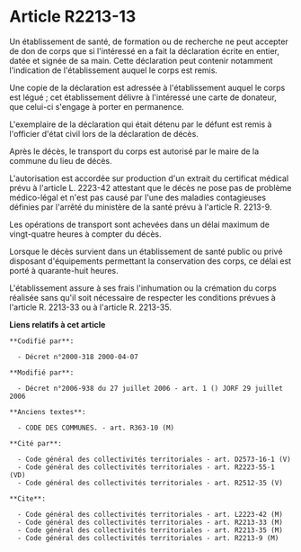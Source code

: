 # Article R2213-13

Un établissement de santé, de formation ou de recherche ne peut accepter de don de corps que si l'intéressé en a fait la
déclaration écrite en entier, datée et signée de sa main. Cette déclaration peut contenir notamment l'indication de
l'établissement auquel le corps est remis.

Une copie de la déclaration est adressée à l'établissement auquel le corps est légué ; cet établissement délivre à
l'intéressé une carte de donateur, que celui-ci s'engage à porter en permanence.

L'exemplaire de la déclaration qui était détenu par le défunt est remis à l'officier d'état civil lors de la déclaration de
décès.

Après le décès, le transport du corps est autorisé par le maire de la commune du lieu de décès.

L'autorisation est accordée sur production d'un extrait du certificat médical prévu à l'article L. 2223-42 attestant que le
décès ne pose pas de problème médico-légal et n'est pas causé par l'une des maladies contagieuses définies par l'arrêté du
ministère de la santé prévu à l'article R. 2213-9.

Les opérations de transport sont achevées dans un délai maximum de vingt-quatre heures à compter du décès.

Lorsque le décès survient dans un établissement de santé public ou privé disposant d'équipements permettant la conservation
des corps, ce délai est porté à quarante-huit heures.

L'établissement assure à ses frais l'inhumation ou la crémation du corps réalisée sans qu'il soit nécessaire de respecter les
conditions prévues à l'article R. 2213-33 ou à l'article R. 2213-35.

**Liens relatifs à cet article**

	**Codifié par**:

	  - Décret n°2000-318 2000-04-07

	**Modifié par**:

	  - Décret n°2006-938 du 27 juillet 2006 - art. 1 () JORF 29 juillet 2006

	**Anciens textes**:

	  - CODE DES COMMUNES. - art. R363-10 (M)

	**Cité par**:

	  - Code général des collectivités territoriales - art. D2573-16-1 (V)
	  - Code général des collectivités territoriales - art. R2223-55-1 (VD)
	  - Code général des collectivités territoriales - art. R2512-35 (V)

	**Cite**:

	  - Code général des collectivités territoriales - art. L2223-42 (M)
	  - Code général des collectivités territoriales - art. R2213-33 (M)
	  - Code général des collectivités territoriales - art. R2213-35 (M)
	  - Code général des collectivités territoriales - art. R2213-9 (M)
